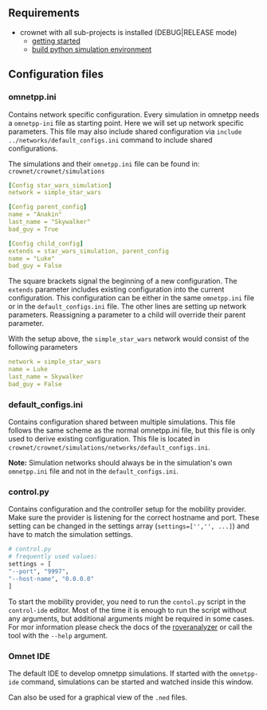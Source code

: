 ## Requirements

* crownet with all sub-projects is installed (DEBUG|RELEASE mode)
  * [getting started](../../README.md#getting-started)
  * [build python simulation environment](../../README.md#build-python-simulation-environment)

## Configuration files

### omnetpp.ini
Contains network specific configuration.
Every simulation in omnetpp needs a `omnetpp-ini` file as starting point. Here we will set up network specific parameters. This file may also include shared configuration via `include ../networks/default_configs.ini` command to include shared configurations.

The simulations and their `omnetpp.ini` file can be found in: `crownet/crownet/simulations`

```yaml
[Config star_wars_simulation]
network = simple_star_wars

[Config parent_config]
name = "Anakin"
last_name = "Skywalker"
bad_guy = True

[Config child_config]
extends = star_wars_simulation, parent_config
name = "Luke"
bad_guy = False
```

The square brackets signal the beginning of a new configuration. The `extends` parameter includes existing configuration into the current configuration. This configuration can be either in the same `omnetpp.ini` file or in the `default_configs.ini` file. The other lines are setting up network parameters. Reassigning a parameter to a child will override their parent parameter.

With the setup above, the `simple_star_wars` network would consist of the following parameters

```yaml
network = simple_star_wars
name = Luke
last_name = Skywalker
bad_guy = False
```

### default_configs.ini
Contains configuration shared between multiple simulations.
This file follows the same scheme as the normal omnetpp.ini file, but this file is only used to derive existing configuration. This file is located in 
`crownet/crownet/simulations/networks/default_configs.ini`.

**Note:** Simulation networks should always be in the simulation's own `omnetpp.ini` file and not in the `default_configs.ini`.

### control&#46;py
Contains configuration and the controller setup for the mobility provider. Make sure the provider is listening for the correct hostname and port. These setting can be changed in the settings array (`settings=['','', ...]`) and have to match the simulation settings.
```python
# control.py
# frequently used values:
settings = [
"--port", "9997",
"--host-name", "0.0.0.0"
]
```
To start the mobility provider, you need to run the `contol.py` script in the `control-ide` editor. 
Most of the time it is enough to run the script without any arguments, but additional arguments might be required in some cases. 
For mor information please check the docs of the [roveranalyzer](https://sam-dev.cs.hm.edu/rover/roveranalyzer) or call the tool with the `--help` argument.


### Omnet IDE
The default IDE to develop omnetpp simulations.
If started with the `omnetpp-ide` command, simulations can be started and watched inside this window. 

Can also be used for a graphical view of the `.ned` files.